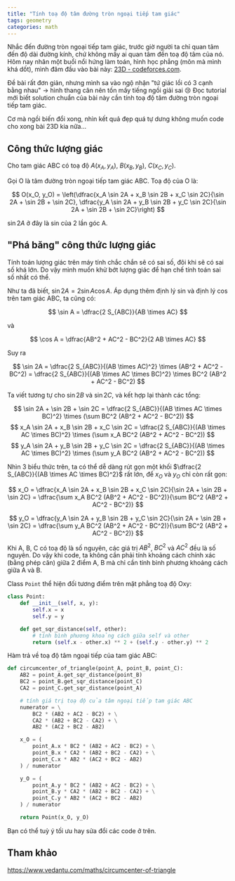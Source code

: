 ```yaml
---
title: "Tính toạ độ tâm đường tròn ngoại tiếp tam giác"
tags: geometry
categories: math
---
```


Nhắc đến đường tròn ngoại tiếp tam giác, trước giờ người ta chỉ quan tâm đến độ dài đường kính, chứ không mấy ai quan tâm đến toạ độ tâm của nó. Hôm nay nhân một buổi nổi hứng làm toán, hình học phẳng (môn mà mình khá dốt), mình đâm đầu vào bài này: [23D - codeforces.com](https://codeforces.com/problemset/problem/23/D).

Đề bài rất đơn giản, nhưng mình sa vào ngộ nhận "tứ giác lồi có 3 cạnh bằng nhau" -> hình thang cân nên tốn mấy tiếng ngồi giải sai :cry: Đọc tutorial mới biết solution chuẩn của bài này cần tính toạ độ tâm đường tròn ngoại tiếp tam giác.

Cơ mà ngồi biến đổi xong, nhìn kết quả đẹp quá tự dưng không muốn code cho xong bài 23D kia nữa...

## Công thức lượng giác

Cho tam giác ABC có toạ độ $A(x_A, y_A)$, $B(x_B, y_B)$, $C(x_C, y_C)$.

Gọi O là tâm đường tròn ngoại tiếp tam giác ABC. Toạ độ của O là:

$$
O(x_O, y_O) = \left(\dfrac{x_A \sin 2A + x_B \sin 2B + x_C \sin 2C}{\sin 2A + \sin 2B + \sin 2C}, \dfrac{y_A \sin 2A + y_B \sin 2B + y_C \sin 2C}{\sin 2A + \sin 2B + \sin 2C}\right)
$$

$\sin 2A$ ở đây là sin của 2 lần góc A.

## "Phá băng" công thức lượng giác

Tính toán lượng giác trên máy tính chắc chắn sẽ có sai số, đôi khi sẽ có sai số khá lớn. Do vậy mình muốn khử bớt lượng giác để hạn chế tính toán sai số nhất có thể.

Như ta đã biết, $\sin 2A = 2 \sin A \cos A$. Áp dụng thêm định lý sin và định lý cos trên tam giác ABC, ta cũng có:

$$
\sin A = \dfrac{2 S_{ABC}}{AB \times AC}
$$

và 

$$
\cos A = \dfrac{AB^2 + AC^2 - BC^2}{2 AB \times AC}
$$

Suy ra

$$
\sin 2A = \dfrac{2 S_{ABC}}{(AB \times AC)^2} \times (AB^2 + AC^2 - BC^2)
= \dfrac{2 S_{ABC}}{(AB \times AC \times BC)^2} \times BC^2 (AB^2 + AC^2 - BC^2)
$$

Ta viết tương tự cho $\sin 2B$ và $\sin 2C$, và kết hợp lại thành các tổng:

$$
\sin 2A + \sin 2B + \sin 2C
= \dfrac{2 S_{ABC}}{(AB \times AC \times BC)^2} \times (\sum BC^2 (AB^2 + AC^2 - BC^2))
$$
$$
x_A \sin 2A + x_B \sin 2B + x_C \sin 2C
= \dfrac{2 S_{ABC}}{(AB \times AC \times BC)^2} \times (\sum x_A BC^2 (AB^2 + AC^2 - BC^2))
$$
$$
y_A \sin 2A + y_B \sin 2B + y_C \sin 2C
= \dfrac{2 S_{ABC}}{(AB \times AC \times BC)^2} \times (\sum y_A BC^2 (AB^2 + AC^2 - BC^2))
$$

Nhìn 3 biểu thức trên, ta có thể dễ dàng rút gọn một khối $\dfrac{2 S_{ABC}}{(AB \times AC \times BC)^2}$ rất lớn, để $x_O$ và $y_O$ chỉ còn rất gọn:

$$
x_O = \dfrac{x_A \sin 2A + x_B \sin 2B + x_C \sin 2C}{\sin 2A + \sin 2B + \sin 2C}
= \dfrac{\sum x_A BC^2 (AB^2 + AC^2 - BC^2)}{\sum BC^2 (AB^2 + AC^2 - BC^2)}
$$

$$
y_O = \dfrac{y_A \sin 2A + y_B \sin 2B + y_C \sin 2C}{\sin 2A + \sin 2B + \sin 2C}
= \dfrac{\sum y_A BC^2 (AB^2 + AC^2 - BC^2)}{\sum BC^2 (AB^2 + AC^2 - BC^2)}
$$

Khi A, B, C có toạ độ là số nguyên, các giá trị $AB^2$, $BC^2$ và $AC^2$ đều là số nguyên. Do vậy khi code, ta không cần phải tính khoảng cách chính xác (bằng phép căn) giữa 2 điểm A, B mà chỉ cần tính bình phương khoảng cách giữa A và B.

Class `Point` thể hiện đối tương điểm trên mặt phẳng toạ độ Oxy:

```python
class Point:
    def __init__(self, x, y):
        self.x = x
        self.y = y

    def get_sqr_distance(self, other):
        # tính bình phương khoảng cách giữa self và other
        return (self.x - other.x) ** 2 + (self.y - other.y) ** 2
```

Hàm trả về toạ độ tâm ngoại tiếp của tam giác ABC:

```python
def circumcenter_of_triangle(point_A, point_B, point_C):
    AB2 = point_A.get_sqr_distance(point_B)
    BC2 = point_B.get_sqr_distance(point_C)
    CA2 = point_C.get_sqr_distance(point_A)

    # tính giá trị toạ độ của tâm ngoại tiếp tam giác ABC
    numerator = \
        BC2 * (AB2 + AC2 - BC2) + \
        CA2 * (AB2 + BC2 - CA2) + \
        AB2 * (AC2 + BC2 - AB2)

    x_O = (
        point_A.x * BC2 * (AB2 + AC2 - BC2) + \
        point_B.x * CA2 * (AB2 + BC2 - CA2) + \
        point_C.x * AB2 * (AC2 + BC2 - AB2)
    ) / numerator

    y_O = (
        point_A.y * BC2 * (AB2 + AC2 - BC2) + \
        point_B.y * CA2 * (AB2 + BC2 - CA2) + \
        point_C.y * AB2 * (AC2 + BC2 - AB2)
    ) / numerator

    return Point(x_O, y_O)
```

Bạn có thể tuỳ ý tối ưu hay sửa đổi các code ở trên.

## Tham khảo

https://www.vedantu.com/maths/circumcenter-of-triangle
